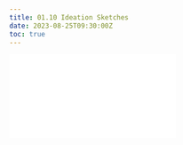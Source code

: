 ```yaml
---
title: 01.10 Ideation Sketches
date: 2023-08-25T09:30:00Z
toc: true
---
```


![Link to included content](../../../../art-faq/ideation-sketches.md)
